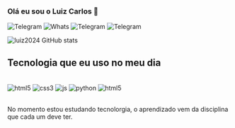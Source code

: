 ### Olá eu sou o Luiz Carlos 🤙

![Telegram](https://img.shields.io/badge/Telegram-2CA5E0?style=for-the-badge&logo=telegram&logoColor=white)
![Whats](https://img.shields.io/badge/Messenger-00B2FF?style=for-the-badge&logo=messenger&logoColor=white)
![Telegram](https://img.shields.io/badge/Gmail-D14836?style=for-the-badge&logo=gmail&logoColor=white)
![Telegram](https://img.shields.io/badge/Instagram-E4405F?style=for-the-badge&logo=instagram&logoColor=white)

![luiz2024 GitHub stats](https://github-readme-stats.vercel.app/api?username=devluiz2024&show_icons=true&theme=radical)


## Tecnologia que eu uso no meu dia 

<div style="display: inline_block"><br/>
<img align="center" alt="html5" src="https://img.shields.io/badge/HTML5-E34F26?style=for-the-badge&logo=html5&logoColor=white" />
<img align="center" alt="css3" src="https://img.shields.io/badge/CSS3-1572B6?style=for-the-badge&logo=css3&logoColor=white" />
<img align="center" alt="js" src="https://img.shields.io/badge/JavaScript-323330?style=for-the-badge&logo=javascript&logoColor=F7DF1E" />
<img align="center" alt="python" src="https://img.shields.io/badge/Python-14354C?style=for-the-badge&logo=python&logoColor=white" />
<img align="center" alt="html5" src="https://img.shields.io/badge/Node.js-43853D?style=for-the-badge&logo=node.js&logoColor=white" />
</div><br/>



No momento estou estudando tecnolorgia, o aprendizado vem da disciplina que cada um deve ter.<br>


